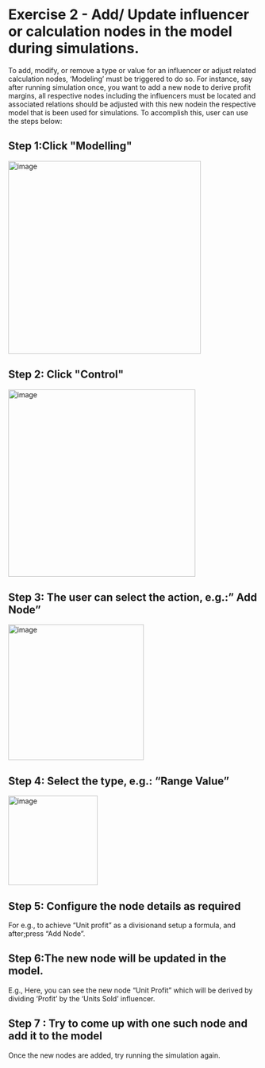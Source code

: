# Exercise 2 - Add/ Update influencer or calculation nodes in the model during simulations.

To add, modify, or remove a type or value for an influencer or adjust related calculation nodes, ‘Modeling’ must be triggered to do so. For instance, say after running simulation once, you want to add a new node to derive profit margins, all respective nodes including the influencers must be located and associated relations should be adjusted with this new nodein the respective model that is been used for simulations. To accomplish this, user can use the steps below:

## Step 1:Click "Modelling"
<img width="388" alt="image" src="https://media.github.tools.sap/user/91287/files/8dab6ca0-e0a0-43c1-84f7-847a6056ac21">

## Step 2: Click "Control"
<img width="377" alt="image" src="https://media.github.tools.sap/user/91287/files/00f81522-c59d-445b-be91-9bb5c53e460d">

## Step 3: The user can select the action, e.g.:” Add Node”

<img width="273" alt="image" src="https://media.github.tools.sap/user/91287/files/bea2508e-97c7-40b2-9412-755883845117">

## Step 4: Select the type, e.g.: “Range Value”

<img width="180" alt="image" src="https://media.github.tools.sap/user/91287/files/9a7d81dc-699b-4f66-859c-dae7942d711a">

## Step 5: Configure the node details as required 
For e.g., to achieve “Unit profit” as a divisionand setup a formula, and after;press “Add Node”.

## Step 6:The new node will be updated in the model.
E.g., Here, you can see the new node “Unit Profit” which will be derived by dividing ‘Profit’ by the ‘Units Sold’ influencer. 
 
## Step 7 : Try to come up with one such node and add it to the model
Once the new nodes are added, try running the simulation again. 
